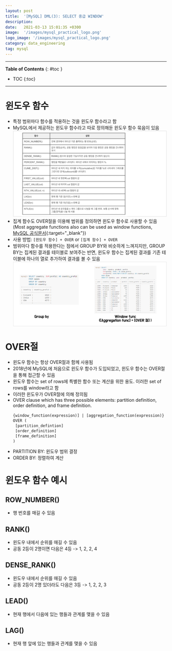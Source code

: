 ```yaml
---
layout: post
title:  '[MySQL] DML(3): SELECT 중급 WINDOW'
description: 
date:   2021-03-13 15:01:35 +0300
image:  '/images/mysql_practical_logo.png'
logo_image: '/images/mysql_practical_logo.png'
category: data_engineering
tag: mysql
---
```


---
**Table of Contents**
{: #toc }
*  TOC
{:toc}

---

# 윈도우 함수

- 특정 범위마다 함수를 적용하는 것을 윈도우 함수라고 함
- MySQL에서 제공하는 윈도우 함수라고 따로 정의해둔 윈도우 함수 묶음이 있음
  ![](/images/mysql_45.png)
- 집계 함수도 OVER절을 이용해 범위를 정의하면 윈도우 함수로 사용할 수 있음(Most aggregate functions also can be used as window functions, [MySQL 공식문서](https://dev.mysql.com/doc/refman/8.0/en/window-function-descriptions.html){:target="_blank"})
- 사용 방법: `[윈도우 함수] + OVER` or `[집계 함수] + OVER`
- 범위마다 함수를 적용한다는 점에서 GROUP BY와 비슷하게 느껴지지만, GROUP BY는 집계된 결과를 테이블로 보여주는 반면, 윈도우 함수는 집계된 결과를 기존 테이블에 하나의 열로 추가하여 결과를 볼 수 있음
  ![](/images/mysql_46.png)

# OVER절

- 윈도우 함수는 항상 OVER절과 함께 사용됨
- 2018년에 MySQL에 처음으로 윈도우 함수가 도입되었고, 윈도우 함수는 OVER절을 통해 접근할 수 있음
- 윈도우 함수는 set of rows에 특별한 함수 또는 계산을 위한 용도. 이러한 set of rows를 window라고 함
- 이러한 윈도우가 OVER절에 의해 정의됨
- OVER clause which has three possible elements: partition definition, order definition, and frame definition.
  ```
  {window_function(expression)] | [aggregation_function(expression)} OVER ( 
   [partition_defintion]
   [order_definition]
   [frame_definition]
  )
  ```
- PARTITION BY: 윈도우 범위 결정
- ORDER BY: 정렬하여 계산

# 윈도우 함수 예시

## ROW_NUMBER()

- 행 번호를 매길 수 있음

## RANK()

- 윈도우 내에서 순위를 매길 수 있음
- 공동 2등이 2명이면 다음은 4등 -> 1, 2, 2, 4

## DENSE_RANK()

- 윈도우 내에서 순위를 매길 수 있음
- 공동 2등이 2명 있더라도 다음은 3등 -> 1, 2, 2, 3

## LEAD()

- 현재 행에서 다음에 있는 행들과 관계를 맺을 수 있음

## LAG()

- 현재 행 앞에 있는 행들과 관계를 맺을 수 있음